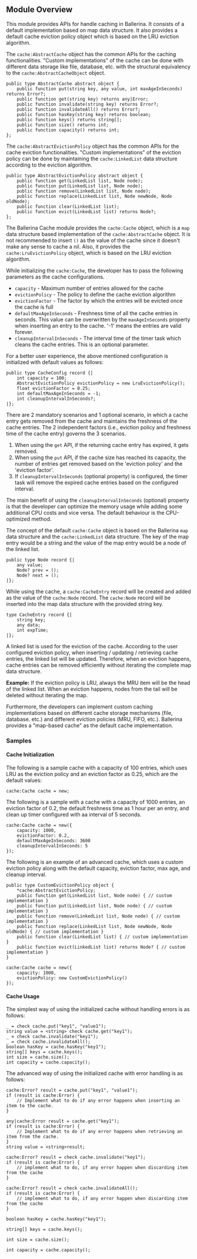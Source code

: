 ## Module Overview

This module provides APIs for handle caching in Ballerina. It consists of a default implementation based on map data structure. It also provides a default cache eviction policy object which is based on the LRU eviction algorithm.

The `cache:AbstractCache` object has the common APIs for the caching functionalities. "Custom implementations" of the cache can be done with different data storage like file, database, etc. with the structural equivalency to the `cache:AbstractCacheObject` object.

```ballerina
public type AbstractCache abstract object {
    public function put(string key, any value, int maxAgeInSeconds) returns Error?;
    public function get(string key) returns any|Error;
    public function invalidate(string key) returns Error?;
    public function invalidateAll() returns Error?;
    public function hasKey(string key) returns boolean;
    public function keys() returns string[];
    public function size() returns int;
    public function capacity() returns int;
};
```

The `cache:AbstractEvictionPolicy` object has the common APIs for the cache eviction functionalities. "Custom implementations" of the eviction policy can be done by maintaining the `cache:LinkedList` data structure according to the eviction algorithm.

```ballerina
public type AbstractEvictionPolicy abstract object {
    public function get(LinkedList list, Node node);
    public function put(LinkedList list, Node node);
    public function remove(LinkedList list, Node node);
    public function replace(LinkedList list, Node newNode, Node oldNode);
    public function clear(LinkedList list);
    public function evict(LinkedList list) returns Node?;
};
```

The Ballerina Cache module provides the `cache:Cache` object, which is a `map` data structure based implementation of the `cache:AbstractCache` object. It is not recommended to insert `()` as the value of the cache since it doesn't make any sense to cache a nil. Also, it provides the `cache:LruEvictionPolicy` object, which is based on the LRU eviction algorithm.

While initializing the `cache:Cache`, the developer has to pass the following parameters as the cache configurations.
- `capacity` - Maximum number of entries allowed for the cache
- `evictionPolicy` - The policy to define the cache eviction algorithm
- `evictionFactor` - The factor by which the entries will be evicted once the cache is full
- `defaultMaxAgeInSeconds` - Freshness time of all the cache entries in seconds. This value can be overwritten by the
`maxAgeInSeconds` property when inserting an entry to the cache. '-1' means the entries are valid forever.
- `cleanupIntervalInSeconds` - The interval time of the timer task which cleans the cache entries.
This is an optional parameter.

For a better user experience, the above mentioned configuration is initialized with default values as follows:

```ballerina
public type CacheConfig record {|
    int capacity = 100;
    AbstractEvictionPolicy evictionPolicy = new LruEvictionPolicy();
    float evictionFactor = 0.25;
    int defaultMaxAgeInSeconds = -1;
    int cleanupIntervalInSeconds?;
|};
```

There are 2 mandatory scenarios and 1 optional scenario, in which a cache entry gets removed from the cache and maintains the freshness of the cache entries. The 2 independent factors (i.e., eviction policy and freshness time of the cache entry) governs the 3 scenarios.

1. When using the `get` API, if the returning cache entry has expired, it gets removed.
2. When using the `put` API, if the cache size has reached its capacity, the number of entries get removed based on the
'eviction policy' and the 'eviction factor'.
3. If `cleanupIntervalInSeconds` (optional property) is configured, the timer task will remove the expired cache entries based on the configured interval.

The main benefit of using the `cleanupIntervalInSeconds` (optional) property is that the developer can optimize the memory usage while adding some additional CPU costs and vice versa. The default behaviour is the CPU-optimized method.

The concept of the default `cache:Cache` object is based on the Ballerina `map` data structure and the `cache:LinkedList` data structure. The key of the map entry would be a string and the value of the map entry would be a node of the linked list.

```ballerina
public type Node record {|
    any value;
    Node? prev = ();
    Node? next = ();
|};
```

While using the cache, a `cache:CacheEntry` record will be created and added as the value of the `cache:Node` record. The `cache:Node` record will be inserted into the map data structure with the provided string key.

```ballerina
type CacheEntry record {|
    string key;
    any data;
    int expTime;
|};
```

A linked list is used for the eviction of the cache. According to the user configured eviction policy, when inserting / updating / retrieving cache entries, the linked list will be updated. Therefore, when an eviction happens, cache entries can be removed efficiently without iterating the complete map data structure.

**Example:** If the eviction policy is LRU, always the MRU item will be the head of the linked list. When an eviction happens, nodes from the tail will be deleted without iterating the map.

Furthermore, the developers can implement custom caching implementations based on different cache storage mechanisms (file, database. etc.) and different eviction policies (MRU, FIFO, etc.). Ballerina provides a "map-based cache" as the default cache implementation.

### Samples

#### Cache Initialization

The following is a sample cache with a capacity of 100 entries, which uses LRU as the eviction policy and an eviction factor as 0.25, which are the default values:
```ballerina
cache:Cache cache = new;
```

The following is a sample with a cache with a capacity of 1000 entries, an eviction factor of 0.2, the default freshness time as 1 hour per an entry, and clean up timer configured with aa interval of 5 seconds.
```ballerina
cache:Cache cache = new({
    capacity: 1000,
    evictionFactor: 0.2,
    defaultMaxAgeInSeconds: 3600
    cleanupIntervalInSeconds: 5
});
```

The following is an example of an advanced cache, which uses a custom eviction policy along with the default capacity, eviction factor, max age, and cleanup interval.
```ballerina
public type CustomEvictionPolicy object {
    *cache:AbstractEvictionPolicy;
    public function get(LinkedList list, Node node) { // custom implementation }
    public function put(LinkedList list, Node node) { // custom implementation }
    public function remove(LinkedList list, Node node) { // custom implementation }
    public function replace(LinkedList list, Node newNode, Node oldNode) { // custom implementation }
    public function clear(LinkedList list) { // custom implementation }
    public function evict(LinkedList list) returns Node? { // custom implementation }
}

cache:Cache cache = new({
    capacity: 1000,
    evictionPolicy: new CustomEvictionPolicy()
});
```

#### Cache Usage

The simplest way of using the initialized cache without handling errors is as follows:
```ballerina
_ = check cache.put("key1", "value1");
string value = <string> check cache.get("key1");
_ = check cache.invalidate("key1");
_ = check cache.invalidateAll();
boolean hasKey = cache.hasKey("key1");
string[] keys = cache.keys();
int size = cache.size();
int capacity = cache.capacity();
```

The advanced way of using the initialized cache with error handling is as follows:
```ballerina
cache:Error? result = cache.put("key1", "value1");
if (result is cache:Error) {
    // Implement what to do if any error happens when inserting an item to the cache.
}

any|cache:Error result = cache.get("key1");
if (result is cache:Error) {
    // Implement what to do if any error happens when retrieving an item from the cache.
}
string value = <string>result;

cache:Error? result = check cache.invalidate("key1");
if (result is cache:Error) {
    // implement what to do, if any error happen when discarding item from the cache
}

cache:Error? result = check cache.invalidateAll();
if (result is cache:Error) {
    // implement what to do, if any error happen when discarding item from the cache
}

boolean hasKey = cache.hasKey("key1");

string[] keys = cache.keys();

int size = cache.size();

int capacity = cache.capacity();
```
